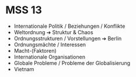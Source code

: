 # MSS 13
- Internationale Politik / Beziehungen / Konflikte
- Weltordnung ➔ Struktur & Chaos
- Ordnungsstrukturen / Vorstellungen ➔ Berlin
- Ordnungsmächte / Interessen
- Macht-(Faktoren)
- Internationale Organisationen
- Globale Probleme / Probleme der Globalisierung
- Vietnam
